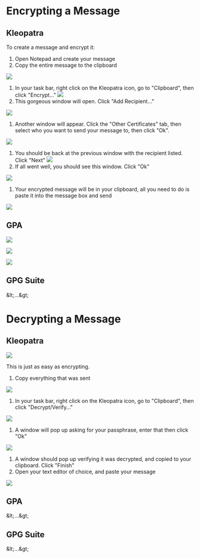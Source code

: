 # Encrypting a Message

## Kleopatra

To create a message and encrypt it:

1. Open Notepad and create your message
2. Copy the entire message to the clipboard

[![](RackMultipart20211128-4-dbovmn_html_906399d389b29b17.png)](http://www.deepdotweb.com/wp-content/uploads/2015/02/fpsVEX21.png)

1. In your task bar, right click on the Kleopatra icon, go to &quot;Clipboard&quot;, then click &quot;Encrypt…&quot; [![](RackMultipart20211128-4-dbovmn_html_12d473ba47d9769c.png)](http://www.deepdotweb.com/wp-content/uploads/2015/02/jSeuc6p1.png)
2. This gorgeous window will open. Click &quot;Add Recipient…&quot;

[![](RackMultipart20211128-4-dbovmn_html_46cdc4ff9395341f.png)](http://www.deepdotweb.com/wp-content/uploads/2015/02/xmzkSvm1.png)

1. Another window will appear. Click the &quot;Other Certificates&quot; tab, then select who you want to send your message to, then click &quot;Ok&quot;.

[![](RackMultipart20211128-4-dbovmn_html_8c5f94e8ee2e0ba0.png)](http://www.deepdotweb.com/wp-content/uploads/2015/02/88SqUA21.png)

1. You should be back at the previous window with the recipient listed. Click &quot;Next&quot; [![](RackMultipart20211128-4-dbovmn_html_83176aec0c07a9bc.png)](http://www.deepdotweb.com/wp-content/uploads/2015/02/g4qk0H61.png)
2. If all went well, you should see this window. Click &quot;Ok&quot;

[![](RackMultipart20211128-4-dbovmn_html_4f72118f5011ff6f.png)](http://www.deepdotweb.com/wp-content/uploads/2015/02/jnIS7Wo1.png)

1. Your encrypted message will be in your clipboard, all you need to do is paste it into the message box and send

[![](RackMultipart20211128-4-dbovmn_html_caadf7031c2bb940.png)](http://www.deepdotweb.com/wp-content/uploads/2015/02/hrQ9tb01.png)

## GPA

![](RackMultipart20211128-4-dbovmn_html_15c12d5557440240.png)

![](RackMultipart20211128-4-dbovmn_html_67cd2bb0e1c7dbc6.png)

![](RackMultipart20211128-4-dbovmn_html_ab27e010265ecdd1.png)

## GPG Suite

\&lt;…\&gt;

# Decrypting a Message

## Kleopatra

![](RackMultipart20211128-4-dbovmn_html_fdec288e68b5b6a8.png)

This is just as easy as encrypting.

1. Copy everything that was sent

[![](RackMultipart20211128-4-dbovmn_html_b18edfb177d62674.png)](http://www.deepdotweb.com/wp-content/uploads/2015/02/aj50dmL1.png)

1. In your task bar, right click on the Kleopatra icon, go to &quot;Clipboard&quot;, then click &quot;Decrypt/Verify…&quot;

[![](RackMultipart20211128-4-dbovmn_html_b6e99681ca359a77.png)](http://www.deepdotweb.com/wp-content/uploads/2015/02/T8lqyCo1.png)

1. A window will pop up asking for your passphrase, enter that then click &quot;Ok&quot;

[![](RackMultipart20211128-4-dbovmn_html_5acba56382f77f25.png)](http://www.deepdotweb.com/wp-content/uploads/2015/02/yj6ciCG1.png)

1. A window should pop up verifying it was decrypted, and copied to your clipboard. Click &quot;Finish&quot;
2. Open your text editor of choice, and paste your message

[![](RackMultipart20211128-4-dbovmn_html_e7a9cb94a1246631.png)](http://www.deepdotweb.com/wp-content/uploads/2015/02/ENJY7tp1.png)

## GPA

\&lt;…\&gt;

## GPG Suite

\&lt;…\&gt;

